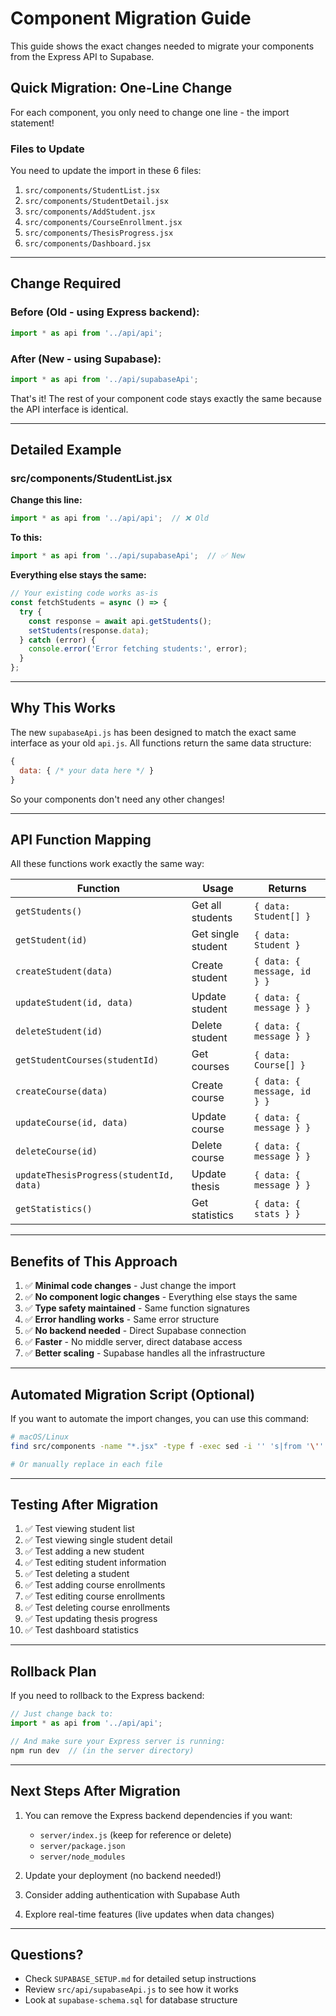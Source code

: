 # Component Migration Guide

This guide shows the exact changes needed to migrate your components from the Express API to Supabase.

## Quick Migration: One-Line Change

For each component, you only need to change one line - the import statement!

### Files to Update

You need to update the import in these 6 files:

1. `src/components/StudentList.jsx`
2. `src/components/StudentDetail.jsx`
3. `src/components/AddStudent.jsx`
4. `src/components/CourseEnrollment.jsx`
5. `src/components/ThesisProgress.jsx`
6. `src/components/Dashboard.jsx`

---

## Change Required

### Before (Old - using Express backend):
```javascript
import * as api from '../api/api';
```

### After (New - using Supabase):
```javascript
import * as api from '../api/supabaseApi';
```

That's it! The rest of your component code stays exactly the same because the API interface is identical.

---

## Detailed Example

### src/components/StudentList.jsx

**Change this line:**
```javascript
import * as api from '../api/api';  // ❌ Old
```

**To this:**
```javascript
import * as api from '../api/supabaseApi';  // ✅ New
```

**Everything else stays the same:**
```javascript
// Your existing code works as-is
const fetchStudents = async () => {
  try {
    const response = await api.getStudents();
    setStudents(response.data);
  } catch (error) {
    console.error('Error fetching students:', error);
  }
};
```

---

## Why This Works

The new `supabaseApi.js` has been designed to match the exact same interface as your old `api.js`. All functions return the same data structure:

```javascript
{
  data: { /* your data here */ }
}
```

So your components don't need any other changes!

---

## API Function Mapping

All these functions work exactly the same way:

| Function | Usage | Returns |
|----------|-------|---------|
| `getStudents()` | Get all students | `{ data: Student[] }` |
| `getStudent(id)` | Get single student | `{ data: Student }` |
| `createStudent(data)` | Create student | `{ data: { message, id } }` |
| `updateStudent(id, data)` | Update student | `{ data: { message } }` |
| `deleteStudent(id)` | Delete student | `{ data: { message } }` |
| `getStudentCourses(studentId)` | Get courses | `{ data: Course[] }` |
| `createCourse(data)` | Create course | `{ data: { message, id } }` |
| `updateCourse(id, data)` | Update course | `{ data: { message } }` |
| `deleteCourse(id)` | Delete course | `{ data: { message } }` |
| `updateThesisProgress(studentId, data)` | Update thesis | `{ data: { message } }` |
| `getStatistics()` | Get statistics | `{ data: { stats } }` |

---

## Benefits of This Approach

1. ✅ **Minimal code changes** - Just change the import
2. ✅ **No component logic changes** - Everything else stays the same
3. ✅ **Type safety maintained** - Same function signatures
4. ✅ **Error handling works** - Same error structure
5. ✅ **No backend needed** - Direct Supabase connection
6. ✅ **Faster** - No middle server, direct database access
7. ✅ **Better scaling** - Supabase handles all the infrastructure

---

## Automated Migration Script (Optional)

If you want to automate the import changes, you can use this command:

```bash
# macOS/Linux
find src/components -name "*.jsx" -type f -exec sed -i '' 's|from '\''../api/api'\''|from '\''../api/supabaseApi'\''|g' {} +

# Or manually replace in each file
```

---

## Testing After Migration

1. ✅ Test viewing student list
2. ✅ Test viewing single student detail
3. ✅ Test adding a new student
4. ✅ Test editing student information
5. ✅ Test deleting a student
6. ✅ Test adding course enrollments
7. ✅ Test editing course enrollments
8. ✅ Test deleting course enrollments
9. ✅ Test updating thesis progress
10. ✅ Test dashboard statistics

---

## Rollback Plan

If you need to rollback to the Express backend:

```javascript
// Just change back to:
import * as api from '../api/api';

// And make sure your Express server is running:
npm run dev  // (in the server directory)
```

---

## Next Steps After Migration

1. You can remove the Express backend dependencies if you want:
   - `server/index.js` (keep for reference or delete)
   - `server/package.json`
   - `server/node_modules`

2. Update your deployment (no backend needed!)

3. Consider adding authentication with Supabase Auth

4. Explore real-time features (live updates when data changes)

---

## Questions?

- Check `SUPABASE_SETUP.md` for detailed setup instructions
- Review `src/api/supabaseApi.js` to see how it works
- Look at `supabase-schema.sql` for database structure

